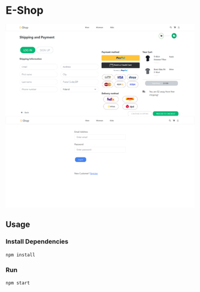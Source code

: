 # E-Shop

![screenshot](https://github.com/amanverma644/skelly-asgmt/blob/master/uploads/Screenshot%202021-12-16%20125556.png)
![screenshot](https://github.com/amanverma644/skelly-asgmt/blob/master/uploads/Screenshot%202021-12-16%20130455.png)

## Usage

### Install Dependencies

```
npm install
```

### Run

```
npm start
```
